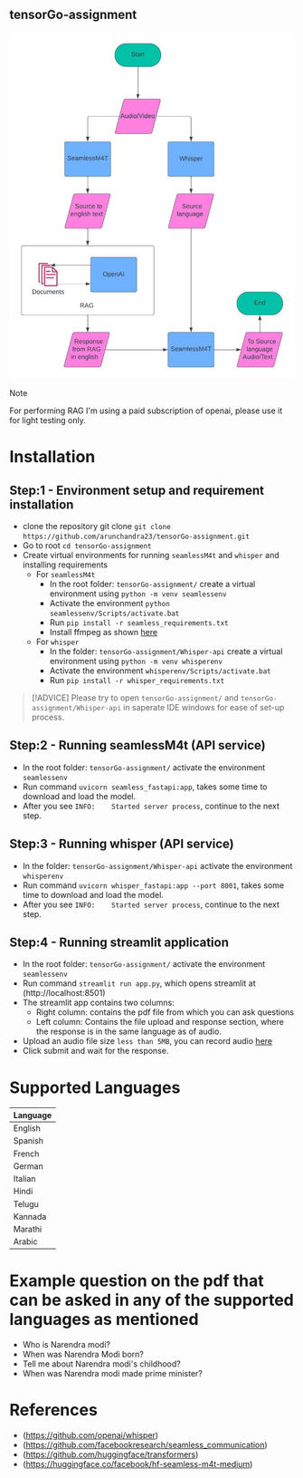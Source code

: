 ## tensorGo-assignment

![alt text](./flowchart.jpeg)



> [!NOTE]
> For performing RAG I'm using a paid subscription of openai, please use it for light testing only.


# Installation

## Step:1 - Environment setup and requirement installation
- clone the repository git clone ```git clone https://github.com/arunchandra23/tensorGo-assignment.git```
- Go to root ```cd tensorGo-assignment```
- Create virtual environments for running `seamlessM4t` and `whisper` and installing requirements
    - For `seamlessM4t`
        - In the root folder: `tensorGo-assignment/` create a virtual environment using ```python -m venv seamlessenv```
        - Activate the environment ```python seamlessenv/Scripts/activate.bat```
        - Run ```pip install -r seamless_requirements.txt```
        - Install ffmpeg as shown [here](https://github.com/openai/whisper#setup)
    - For `whisper`
        - In the folder: `tensorGo-assignment/Whisper-api` create a virtual environment using ```python -m venv whisperenv```
        - Activate the environment ```whisperenv/Scripts/activate.bat```
        - Run ```pip install -r whisper_requirements.txt```

> [!ADVICE]
> Please try to open `tensorGo-assignment/` and `tensorGo-assignment/Whisper-api` in saperate IDE windows for ease of set-up process.


## Step:2 - Running seamlessM4t (API service)
- In the root folder: `tensorGo-assignment/` activate the environment `seamlessenv`
- Run command ```uvicorn seamless_fastapi:app```, takes some time to download and load the model.
- After you see `INFO:    Started server process`, continue to the next step.

## Step:3 - Running whisper (API service)
- In the folder: `tensorGo-assignment/Whisper-api` activate the environment `whisperenv`
- Run command ```uvicorn whisper_fastapi:app --port 8001```, takes some time to download and load the model.
- After you see `INFO:    Started server process`, continue to the next step.

## Step:4 - Running streamlit application
- In the root folder: `tensorGo-assignment/` activate the environment `seamlessenv`
- Run command ```streamlit run app.py```, which opens streamlit at (http://localhost:8501)
- The streamlit app contains two columns:
    - Right column: contains the pdf file from which you can ask questions
    - Left column: Contains the file upload and response section, where the response is in the same language as of audio.
- Upload an audio file size `less than 5MB`, you can record audio [here](https://online-voice-recorder.com/)
- Click submit and wait for the response.


# Supported Languages

| Language   |
|------------|
| English    |
| Spanish    |
| French     |
| German     |
| Italian    |
| Hindi      |
| Telugu     |
| Kannada    |
| Marathi    |
| Arabic     |


# Example question on the pdf that can be asked in any of the supported languages as mentioned
- Who is Narendra modi?
- When was Narendra Modi born?
- Tell me about Narendra modi's childhood?
- When was Narendra modi made prime minister?

# References
- (https://github.com/openai/whisper)
- (https://github.com/facebookresearch/seamless_communication)
- (https://github.com/huggingface/transformers)
- (https://huggingface.co/facebook/hf-seamless-m4t-medium)
